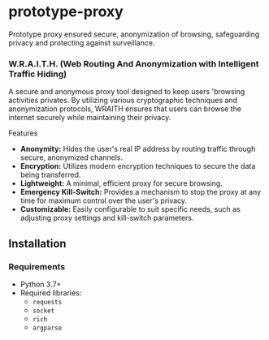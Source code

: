 # prototype-proxy
Prototype proxy ensured secure, anonymization of browsing, safeguarding privacy and protecting against surveillance.

### W.R.A.I.T.H. (Web Routing And Anonymization with Intelligent Traffic Hiding)

A secure and anonymous proxy tool designed to keep users 'browsing activities privates. By utilizing various cryptographic techniques and anonymization protocols, WRAITH ensures that users can browse the internet securely while maintaining their privacy.

Features

- **Anonymity:** Hides the user's real IP address by routing traffic through secure, anonymized channels.
- **Encryption:** Utilizes modern encryption techniques to secure the data being transferred.
- **Lightweight:** A minimal, efficient proxy for secure browsing.
- **Emergency Kill-Switch:** Provides a mechanism to stop the proxy at any time for maximum control over the user's privacy.
- **Customizable:** Easily configurable to suit specific needs, such as adjusting proxy settings and kill-switch parameters.

## Installation

### Requirements

- Python 3.7+
- Required libraries:
  - `requests`
  - `socket`
  - `rich`
  - `argparse`
